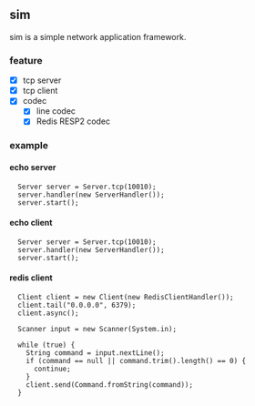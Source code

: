 sim
---

sim is a simple network application framework.

### feature

- [x] tcp server
- [x] tcp client
- [x] codec
  - [x] line codec
  - [x] Redis RESP2 codec

### example

#### echo server
```
  Server server = Server.tcp(10010);
  server.handler(new ServerHandler());
  server.start();
```

#### echo client
```
  Server server = Server.tcp(10010);
  server.handler(new ServerHandler());
  server.start();
```

#### redis client

```
  Client client = new Client(new RedisClientHandler());
  client.tail("0.0.0.0", 6379);
  client.async();

  Scanner input = new Scanner(System.in);

  while (true) {
    String command = input.nextLine();
    if (command == null || command.trim().length() == 0) {
      continue;
    }
    client.send(Command.fromString(command));
  }

```
